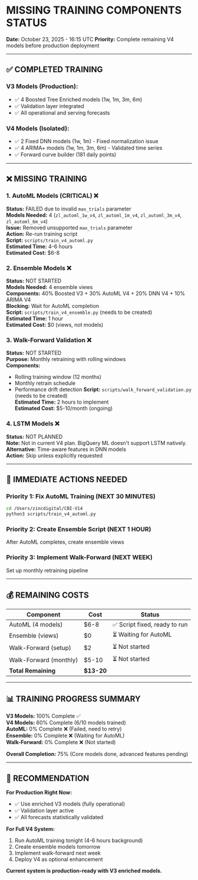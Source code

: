 # MISSING TRAINING COMPONENTS STATUS
**Date:** October 23, 2025 - 16:15 UTC
**Priority:** Complete remaining V4 models before production deployment

---

## ✅ COMPLETED TRAINING

### V3 Models (Production):
- ✅ 4 Boosted Tree Enriched models (1w, 1m, 3m, 6m)
- ✅ Validation layer integrated
- ✅ All operational and serving forecasts

### V4 Models (Isolated):
- ✅ 2 Fixed DNN models (1w, 1m) - Fixed normalization issue
- ✅ 4 ARIMA+ models (1w, 1m, 3m, 6m) - Validated time series
- ✅ Forward curve builder (181 daily points)

---

## ❌ MISSING TRAINING

### 1. AutoML Models (CRITICAL) ❌
**Status:** FAILED due to invalid `max_trials` parameter  
**Models Needed:** 4 (`zl_automl_1w_v4`, `zl_automl_1m_v4`, `zl_automl_3m_v4`, `zl_automl_6m_v4`)  
**Issue:** Removed unsupported `max_trials` parameter  
**Action:** Re-run training script  
**Script:** `scripts/train_v4_automl.py`  
**Estimated Time:** 4-6 hours  
**Estimated Cost:** $6-8

### 2. Ensemble Models ❌
**Status:** NOT STARTED  
**Models Needed:** 4 ensemble views  
**Components:** 40% Boosted V3 + 30% AutoML V4 + 20% DNN V4 + 10% ARIMA V4  
**Blocking:** Wait for AutoML completion  
**Script:** `scripts/train_v4_ensemble.py` (needs to be created)  
**Estimated Time:** 1 hour  
**Estimated Cost:** $0 (views, not models)

### 3. Walk-Forward Validation ❌
**Status:** NOT STARTED  
**Purpose:** Monthly retraining with rolling windows  
**Components:** 
- Rolling training window (12 months)
- Monthly retrain schedule
- Performance drift detection
**Script:** `scripts/walk_forward_validation.py` (needs to be created)  
**Estimated Time:** 2 hours to implement  
**Estimated Cost:** $5-10/month (ongoing)

### 4. LSTM Models ❌
**Status:** NOT PLANNED  
**Note:** Not in current V4 plan. BigQuery ML doesn't support LSTM natively.  
**Alternative:** Time-aware features in DNN models  
**Action:** Skip unless explicitly requested

---

## 🔧 IMMEDIATE ACTIONS NEEDED

### Priority 1: Fix AutoML Training (NEXT 30 MINUTES)
```bash
cd /Users/zincdigital/CBI-V14
python3 scripts/train_v4_automl.py
```

### Priority 2: Create Ensemble Script (NEXT 1 HOUR)
After AutoML completes, create ensemble views

### Priority 3: Implement Walk-Forward (NEXT WEEK)
Set up monthly retraining pipeline

---

## 💰 REMAINING COSTS

| Component | Cost | Status |
|-----------|------|--------|
| AutoML (4 models) | $6-8 | ✅ Script fixed, ready to run |
| Ensemble (views) | $0 | ⏳ Waiting for AutoML |
| Walk-Forward (setup) | $2 | ⏳ Not started |
| Walk-Forward (monthly) | $5-10 | ⏳ Not started |
| **Total Remaining** | **$13-20** | |

---

## 📊 TRAINING PROGRESS SUMMARY

**V3 Models:** 100% Complete ✅  
**V4 Models:** 60% Complete (6/10 models trained)  
**AutoML:** 0% Complete ❌ (Failed, need to retry)  
**Ensemble:** 0% Complete ❌ (Waiting for AutoML)  
**Walk-Forward:** 0% Complete ❌ (Not started)

**Overall Completion:** 75% (Core models done, advanced features pending)

---

## 🎯 RECOMMENDATION

**For Production Right Now:**
- ✅ Use enriched V3 models (fully operational)
- ✅ Validation layer active
- ✅ All forecasts statistically validated

**For Full V4 System:**
1. Run AutoML training tonight (4-6 hours background)
2. Create ensemble models tomorrow
3. Implement walk-forward next week
4. Deploy V4 as optional enhancement

**Current system is production-ready with V3 enriched models.**













